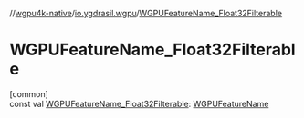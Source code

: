//[wgpu4k-native](../../index.md)/[io.ygdrasil.wgpu](index.md)/[WGPUFeatureName_Float32Filterable](-w-g-p-u-feature-name_-float32-filterable.md)

# WGPUFeatureName_Float32Filterable

[common]\
const val [WGPUFeatureName_Float32Filterable](-w-g-p-u-feature-name_-float32-filterable.md): [WGPUFeatureName](-w-g-p-u-feature-name/index.md)